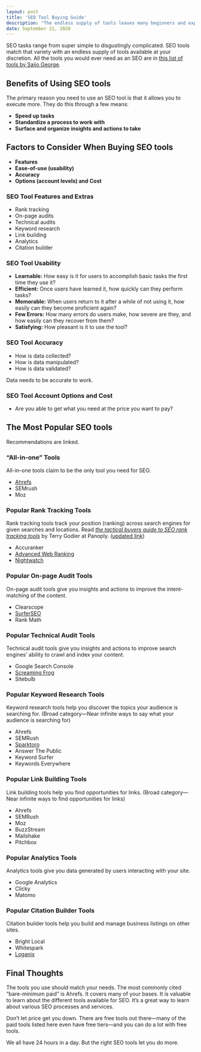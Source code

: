```yaml
---
layout: post
title: 'SEO Tool Buying Guide'
description: "The endless supply of tools leaves many beginners and experts wondering the same thing. What tool should I use?"
date: September 21, 2020
---
```


SEO tasks range from super simple to disgustingly complicated. SEO tools match that variety with an endless supply of tools available at your discretion. All the tools you would ever need as an SEO are in [this list of tools by Saijo George](https://saijogeorge.com/best-marketing-tools/).

## Benefits of Using SEO tools
The primary reason you need to use an SEO tool is that it allows you to execute more. They do this through a few means:
- **Speed up tasks** 
- **Standardize a process to work with**
- **Surface and organize insights and actions to take**


## Factors to Consider When Buying SEO tools
- **Features**
- **Ease-of-use (usability)**
- **Accuracy**
- **Options (account levels) and Cost**

### SEO Tool Features and Extras
- Rank tracking
- On-page audits
- Technical audits
- Keyword research
- Link building
- Analytics
- Citation builder

### SEO Tool Usability
- **Learnable:** How easy is it for users to accomplish basic tasks the first time they use it?
- **Efficient:** Once users have learned it, how quickly can they perform tasks?
- **Memorable:** When users return to it after a while of not using it, how easily can they become proficient again?
- **Few Errors:** How many errors do users make, how severe are they, and how easily can they recover from them?
- **Satisfying:** How pleasant is it to use the tool?

### SEO Tool Accuracy
- How is data collected?
- How is data manipulated?
- How is data validated?

Data needs to be accurate to work.

### SEO Tool Account Options and Cost
- Are you able to get what you need at the price you want to pay?

## The Most Popular SEO tools
Recommendations are linked.

### “All-in-one” Tools
All-in-one tools claim to be the only tool you need for SEO.
- [Ahrefs](https://ahrefs.com/)
- SEMrush
- Moz

### Popular Rank Tracking Tools
Rank tracking tools track your position (ranking) across search engines for given searches and locations.
Read [*the tactical buyers guide to SEO rank tracking tools*](https://panoply.pro/best-rank-trackers/) by Terry Godier at Panoply. ([updated link](https://terrygodier.com/best-rank-trackers/))

- Accuranker
- [Advanced Web Ranking](https://www.advancedwebranking.com/)
- [Nightwatch](https://nightwatch.io/)

### Popular On-page Audit Tools
On-page audit tools give you insights and actions to improve the intent-matching of the content.
- Clearscope
- [SurferSEO](https://surferseo.com/)
- Rank Math

### Popular Technical Audit Tools
Technical audit tools give you insights and actions to improve search engines’ ability to crawl and index your content.
- Google Search Console
- [Screaming Frog](https://www.screamingfrog.co.uk/seo-spider/)
- Sitebulb

### Popular Keyword Research Tools
Keyword research tools help you discover the topics your audience is searching for. (Broad category—Near infinite ways to say what your audience is searching for)
- Ahrefs
- SEMRush
- [Sparktoro](https://sparktoro.com/)
- Answer The Public
- Keyword Surfer
- Keywords Everywhere


### Popular Link Building Tools
Link building tools help you find opportunities for links. (Broad category—Near infinite ways to find opportunities for links)
- Ahrefs
- SEMRush
- Moz
- BuzzStream
- Mailshake
- Pitchbox

### Popular Analytics Tools
Analytics tools give you data generated by users interacting with your site.
- Google Analytics
- Clicky
- Matomo


### Popular Citation Builder Tools
Citation builder tools help you build and manage business listings on other sites.
- Bright Local
- Whitespark
- [Loganix](https://loganix.com/)

## Final Thoughts 
The tools you use should match your needs. The most commonly cited “bare-minimum paid” is Ahrefs. It covers many of your bases. It is valuable to learn about the different tools available for SEO. It’s a great way to learn about various SEO processes and services.

Don’t let price get you down. There are free tools out there—many of the paid tools listed here even have free tiers—and you can do a lot with free tools.

We all have 24 hours in a day. But the right SEO tools let you do more.